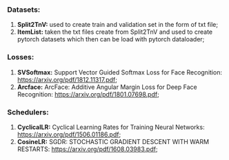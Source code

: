### Datasets:
  1. **Split2TnV:** used to create train and validation set in the form of txt file;
  2. **ItemList:** taken the txt files create from Split2TnV and used to create pytorch datasets which then can be load with pytorch dataloader;


### Losses:
  1. **SVSoftmax:** Support Vector Guided Softmax Loss for Face Recognition: https://arxiv.org/pdf/1812.11317.pdf;
  2. **Arcface:** ArcFace: Additive Angular Margin Loss for Deep Face Recognition: https://arxiv.org/pdf/1801.07698.pdf;


### Schedulers:
  1. **CyclicalLR:** Cyclical Learning Rates for Training Neural Networks: https://arxiv.org/pdf/1506.01186.pdf;
  2. **CosineLR:** SGDR: STOCHASTIC GRADIENT DESCENT WITH WARM RESTARTS: https://arxiv.org/pdf/1608.03983.pdf;
